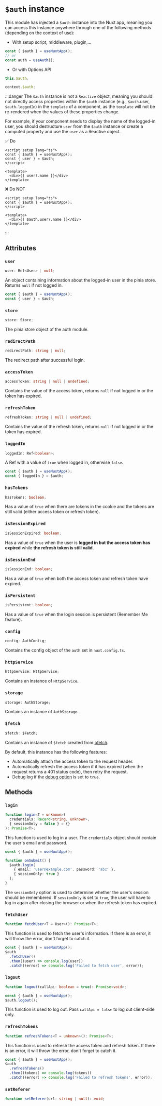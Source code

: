 # `$auth` instance

This module has injected a `$auth` instance into the Nuxt app, meaning you can access this instance anywhere through one of the following methods (depending on the context of use):

- With setup script, middleware, plugin,...

```ts
const { $auth } = useNuxtApp();
// or
const auth = useAuth();
```

- Or with Options API

```ts
this.$auth;

context.$auth;
```

:::danger
The `$auth` instance is not a `Reactive` object, meaning you should not directly access properties within the `$auth` instance (e.g., `$auth`.user, `$auth.loggedIn`) in the `template` of a component, as the `template` will not be re-rendered when the values of these properties change.

For example, if your component needs to display the name of the logged-in user, you should destructure `user` from the `$auth` instance or create a computed property and use the `user` as a Reactive object.

✅ Do

```vue
<script setup lang="ts">
const { $auth } = useNuxtApp();
const { user } = $auth;
</script>

<template>
  <div>{{ user?.name }}</div>
</template>
```

❌ Do NOT

```vue
<script setup lang="ts">
const { $auth } = useNuxtApp();
</script>

<template>
  <div>{{ $auth.user?.name }}</div>
</template>
```
:::

## Attributes

### `user`

```ts
user: Ref<User> | null;
```

An object containing information about the logged-in user in the pinia store. Returns `null` if not logged in.

```ts
const { $auth } = useNuxtApp();
const { user } = $auth;
```

### `store`

```ts
store: Store;
```

The pinia store object of the auth module.

### `redirectPath`

```ts
redirectPath: string | null;
```

The redirect path after successful login.

### `accessToken`

```ts
accessToken: string | null | undefined;
```

Contains the value of the access token, returns `null` if not logged in or the token has expired.

### `refreshToken`

```ts
refreshToken: string | null | undefined;
```

Contains the value of the refresh token, returns `null` if not logged in or the token has expired.

### `loggedIn`

```ts
loggedIn: Ref<boolean>;
```

A Ref with a value of `true` when logged in, otherwise `false`.

```ts
const { $auth } = useNuxtApp();
const { loggedIn } = $auth;
```

### `hasTokens`

```ts
hasTokens: boolean;
```

Has a value of `true` when there are tokens in the cookie and the tokens are still valid (either access token or refresh token).

### `isSessionExpired`

```ts
isSessionExpired: boolean;
```

Has a value of `true` when the user is **logged in but the access token has expired** while **the refresh token is still valid**.

### `isSessionEnd`

```ts
isSessionEnd: boolean;
```

Has a value of `true` when both the access token and refresh token have expired.

### `isPersistent`

```ts
isPersistent: boolean;
```

Has a value of `true` when the login session is persistent (Remember Me feature).

### `config`

```ts
config: AuthConfig;
```

Contains the config object of the `auth` set in `nuxt.config.ts`.

### `httpService`

```ts
httpService: HttpService;
```

Contains an instance of `HttpService`.

### `storage`

```ts
storage: AuthStorage;
```

Contains an instance of `AuthStorage`.

### `$fetch`

```ts
$fetch: $Fetch;
```

Contains an instance of `$fetch` created from [ofetch](https://github.com/unjs/ofetch).

By default, this instance has the following features:
- Automatically attach the access token to the request header.
- Automatically refresh the access token if it has expired (when the request returns a 401 status code), then retry the request.
- Debug log if the [debug option](/api/options.html#debug) is set to `true`.

## Methods

### `login`

```ts
function login<T = unknown>(
  credentials: Record<string, unknown>,
  { sessionOnly = false } = {}
): Promise<T>;
```

This function is used to log in a user. The `credentials` object should contain the user's email and password.

```ts
const { $auth } = useNuxtApp();

function onSubmit() {
  $auth.login(
    { email: 'user@example.com', password: 'abc' },
    { sessionOnly: true }
  );
}
```

The `sessionOnly` option is used to determine whether the user's session should be remembered. If `sessionOnly` is set to `true`, the user will have to log in again after closing the browser or when the refresh token has expired.

### `fetchUser`

```ts
function fetchUser<T = User>(): Promise<T>;
```

This function is used to fetch the user's information. If there is an error, it will throw the error, don't forget to catch it.

```ts
const { $auth } = useNuxtApp();
$auth
  .fetchUser()
  .then((user) => console.log(user))
  .catch((error) => console.log('Failed to fetch user', error));
```

### `logout`

```ts
function logout(callApi: boolean = true): Promise<void>;
```

```ts
const { $auth } = useNuxtApp();
$auth.logout();
```

This function is used to log out. Pass `callApi = false` to log out client-side only.

### `refreshTokens`

```ts
function refreshTokens<T = unknown>(): Promise<T>;
```

This function is used to refresh the access token and refresh token. If there is an error, it will throw the error, don't forget to catch it.

```ts
const { $auth } = useNuxtApp();
$auth
  .refreshTokens()
  .then((tokens) => console.log(tokens))
  .catch((error) => console.log('Failed to refresh tokens', error));
```

### `setReferer`

```ts
function setReferer(url: string | null): void;
```
